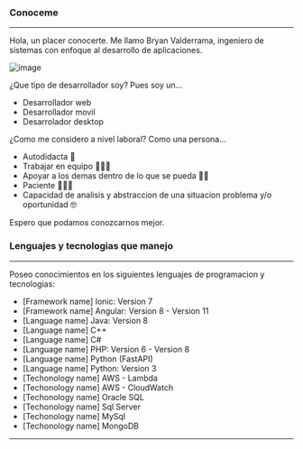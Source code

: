 ### Conoceme
***
Hola, un placer conocerte.
Me llamo Bryan Valderrama, ingeniero de sistemas con enfoque al desarrollo de aplicaciones.

![image](https://user-images.githubusercontent.com/42938974/236643720-0e2a861e-5ccf-4d0e-8972-b37a0310dc69.png)

¿Que tipo de desarrollador soy?
Pues soy un...
* Desarrollador web
* Desarrollador movil
* Desarrolador desktop

¿Como me considero a nivel laboral?
Como una persona...
* Autodidacta 📖
* Trabajar en equipo 🏃🏼‍♂️
* Apoyar a los demas dentro de lo que se pueda 👋🏻
* Paciente 🧘🏻‍♂️
* Capacidad de analisis y abstraccion de una situacion problema y/o oportunidad 🤓
 
 Espero que podamos conozcarnos mejor.
 
### Lenguajes y tecnologias que manejo
***
Poseo conocimientos en los siguientes lenguajes de programacion y tecnologias:
* [Framework name] Ionic: Version 7
* [Framework name] Angular: Version 8 - Version 11
* [Language name] Java: Version 8
* [Language name] C++
* [Language name] C#
* [Language name] PHP: Version 6 - Version 8
* [Language name] Python (FastAPI)
* [Language name] Python: Version 3
* [Techonology name] AWS - Lambda
* [Techonology name] AWS - CloudWatch
* [Techonology name] Oracle SQL
* [Techonology name] Sql Server
* [Techonology name] MySql
* [Techonology name] MongoDB 
***
